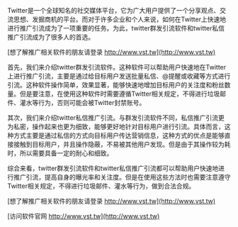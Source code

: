Twitter是一个全球知名的社交媒体平台，它为广大用户提供了一个分享观点、交流思想、发掘商机的平台。而对于许多企业和个人来说，如何在Twitter上快速地进行推广引流成为了一项重要的任务。为此，twitter群发引流软件和twitter私信推广引流成为了很多人的首选。

[想了解推广相关软件的朋友请登录 http://www.vst.tw](http://www.vst.tw)

首先，我们来介绍twitter群发引流软件。这种软件可以帮助用户快速地在Twitter上进行推广引流，主要是通过给目标用户发送批量私信、@提醒或收藏等方式进行引流。这种软件操作简单，效果显著，能够快速地增加目标用户的关注度和粉丝数量。但是要注意，在使用这种软件时需要遵循Twitter相关规定，不得进行垃圾邮件、灌水等行为，否则可能会被Twitter封禁账号。

其次，我们来介绍twitter私信推广引流。与群发引流软件不同，私信推广引流更为私密，操作起来也更为细致，能够更好地针对目标用户进行引流。具体而言，这种方式主要是通过私信的方式向目标用户传达营销信息，这种方式的优点是能够直接接触到目标用户，并且操作隐蔽，不易被其他用户发现。但是由于其操作较为耗时，所以需要具备一定的耐心和细致。

综合来看，twitter群发引流软件和twitter私信推广引流都可以帮助用户快速地进行推广引流，提高自身的曝光率和关注度。但是在使用这些方法时也需要注意遵守Twitter相关规定，不得进行垃圾邮件、灌水等行为，做到合法合规。

[想了解推广相关软件的朋友请登录 http://www.vst.tw](http://www.vst.tw)


[访问软件官网 http://www.vst.tw](http://www.vst.tw)
